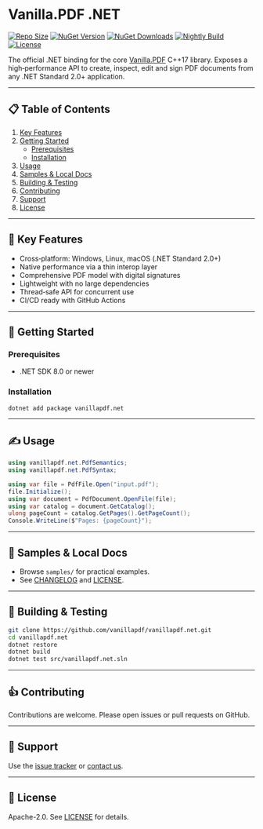 # Vanilla.PDF .NET

[![Repo Size](https://img.shields.io/github/repo-size/vanillapdf/vanillapdf.net?label=size)](https://github.com/vanillapdf/vanillapdf.net) [![NuGet Version](https://img.shields.io/nuget/v/vanillapdf.net.svg)](https://www.nuget.org/packages/vanillapdf.net/) [![NuGet Downloads](https://img.shields.io/nuget/dt/vanillapdf.net.svg)](https://www.nuget.org/packages/vanillapdf.net/) [![Nightly Build](https://github.com/vanillapdf/vanillapdf.net/actions/workflows/nightly-nuget.yml/badge.svg)](https://github.com/vanillapdf/vanillapdf.net/actions/workflows/nightly-nuget.yml) [![License](https://img.shields.io/badge/license-Apache%202.0-blue.svg)](https://www.apache.org/licenses/LICENSE-2.0)

The official .NET binding for the core [Vanilla.PDF](https://github.com/vanillapdf/vanillapdf) C++17 library. Exposes a high‑performance API to create, inspect, edit and sign PDF documents from any .NET Standard 2.0+ application.

---

## 📋 Table of Contents

1. [Key Features](#key-features)
2. [Getting Started](#getting-started)
   - [Prerequisites](#prerequisites)
   - [Installation](#installation)
3. [Usage](#usage)
4. [Samples & Local Docs](#samples--local-docs)
5. [Building & Testing](#building--testing)
6. [Contributing](#contributing)
7. [Support](#support)
8. [License](#license)

---

## 🔑 Key Features

- Cross‑platform: Windows, Linux, macOS (.NET Standard 2.0+)
- Native performance via a thin interop layer
- Comprehensive PDF model with digital signatures
- Lightweight with no large dependencies
- Thread‑safe API for concurrent use
- CI/CD ready with GitHub Actions

---

## 🚀 Getting Started

### Prerequisites
- .NET SDK 8.0 or newer

### Installation
```bash
dotnet add package vanillapdf.net
```

---

## ✍️ Usage
```csharp
using vanillapdf.net.PdfSemantics;
using vanillapdf.net.PdfSyntax;

using var file = PdfFile.Open("input.pdf");
file.Initialize();
using var document = PdfDocument.OpenFile(file);
using var catalog = document.GetCatalog();
ulong pageCount = catalog.GetPages().GetPageCount();
Console.WriteLine($"Pages: {pageCount}");
```

---

## 📁 Samples & Local Docs
- Browse `samples/` for practical examples.
- See [CHANGELOG](CHANGELOG.txt) and [LICENSE](LICENSE.txt).

---

## 🚧 Building & Testing
```bash
git clone https://github.com/vanillapdf/vanillapdf.net.git
cd vanillapdf.net
dotnet restore
dotnet build
dotnet test src/vanillapdf.net.sln
```

---

## 👍 Contributing
Contributions are welcome. Please open issues or pull requests on GitHub.

---

## 💬 Support
Use the [issue tracker](https://github.com/vanillapdf/vanillapdf.net/issues) or [contact us](https://vanillapdf.com/contact).

---

## 📜 License
Apache-2.0. See [LICENSE](LICENSE.txt) for details.

